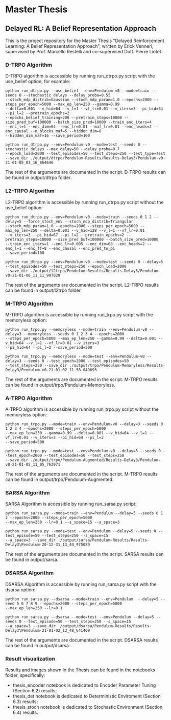 # Master Thesis
## Delayed RL: A Belief Representation Approach

This is the project repository for the Master Thesis "Delayed Reinforcement Learning: A Belief Representation Approach",
written by Erick Venneri, supervised by Prof. Marcello Restelli and co-supervised Dott. Pierre Liotet.

### D-TRPO Algorithm
D-TRPO algorithm is accessible by running run_dtrpo.py script with the use_belief option, for example:
```
python run_dtrpo.py --use_belief --env=Pendulum-v0 --mode=train --seeds 0 --stochastic_delays --delay_proba=0.55 
--stoch_mdp_distrib=Gaussian --stoch_mdp_param=1.0 --epochs=2000 --steps_per_epoch=5000 --max_ep_len=250 --gamma=0.99
--delta=0.001 --v_hid=64 --v_l=1 --vf_lr=0.01 --v_iters=3 --pi_hid=64 --pi_l=2 --pretrain_epochs=2 
--epochs_belief_training=200 --pretrain_steps=10000 --size_pred_buf=100000 --batch_size_pred=10000 --train_enc_iters=4
--enc_l=1 --enc_dim=64 --enc_lr=0.01 --maf_lr=0.01 --enc_heads=2 --enc_causal --n_blocks_maf=5 --hidden_dim=8
--hidden_dim_maf=16 --save_period=100

python run_dtrpo.py --env=Pendulum-v0 --mode=test --seeds 0 --stochastic_delays --max_delay=50 --delay_proba=0.7
--epoch_load=2000 --test_episodes=50 --test_steps=250 --test_type=Test 
--save_dir ./output/dtrpo/Pendulum-Results/Results-Delay3/Pendulum-v0-21-01-05_03_16_864646
```
The rest of the arguments are documented in the script. D-TRPO results can be found in output/dtrpo folder.

### L2-TRPO Algorithm
L2-TRPO algorithm is accessible by running run_dtrpo.py script without the use_belief option:
```
python run_dtrpo.py --env=Pendulum-v0 --mode=train --seeds 0 1 2 --delay=5 --force_stoch_env --stoch_mdp_distrib=Triangular 
--stoch_mdp_param=1.0 --epochs=2000 --steps_per_epoch=5000 --max_ep_len=250 --delta=0.001 --v_hid=128 --v_l=1 --vf_lr=0.01 
--v_iters=3 --pi_hid=67 --pi_l=2 --pretrain_epochs=2 --pretrain_steps=10000 --size_pred_buf=100000 --batch_size_pred=10000
--train_enc_iters=1 --enc_lr=0.005 --enc_dim=68 --enc_heads=2 --enc_l=1 --enc_ff=8 --enc_causal --enc_pred_to_pi
--save_period=100

python run_dtrpo.py --env=Pendulum-v0 --mode=test --seeds 0 --delay=5 --test_episodes=50 --test_steps=250 --epoch_load=2000
--save_dir ./output/l2trpo/Pendulum-Results/Results-Delay5/Pendulum-v0-21-01-06_11_11_987028
```
The rest of the arguments are documented in the script. L2-TRPO results can be found in output/l2trpo folder.

### M-TRPO Algorithm
M-TRPO algorithm is accessible by running run_trpo.py script with the memoryless option:
```
python run_trpo.py --memoryless --mode=train --env=Pendulum-v0 --delay=3 --memoryless --seeds 0 1 2 3 4 --epochs=2000
--steps_per_epoch=5000 --max_ep_len=250 --gamma=0.99 --delta=0.001 --v_hid=64 --v_l=1 --vf_lr=0.01 --v_iters=3 
--pi_hid=64 --pi_l=2 --save_period=500

python run_trpo.py --memoryless --mode=test --env=Pendulum-v0 --delay=3 --seeds 0 --test_epoch=2000 --test_episodes=50
--test_steps=250 --save_dir ./output/trpo/Pendulum-Memoryless/Results-Delay3/Pendulum-v0-21-01-02_11_58_049693
```
The rest of the arguments are documented in the script. M-TRPO results can be found in output/trpo/Pendulum-Memoryless.

### A-TRPO Algorithm
A-TRPO algorithm is accessible by running run_trpo.py script without the memoryless option:
```
python run_trpo.py --mode=train --env=Pendulum-v0 --delay=3 --seeds 0 1 2 3 4 --epochs=2000 --steps_per_epoch=5000 
--max_ep_len=250 --gamma=0.99 --delta=0.001 --v_hid=64 --v_l=1 --vf_lr=0.01 --v_iters=3 --pi_hid=64 --pi_l=2 
--save_period=500

python run_trpo.py --mode=test --env=Pendulum-v0 --delay=3 --seeds 0 --test_epoch=2000 --test_episodes=50 --test_steps=250
--save_dir ./output/trpo/Pendulum-Augmented/Results-Delay3/Pendulum-v0-21-01-05_11_05_763071
```
The rest of the arguments are documented in the script. M-TRPO results can be found in output/trpo/Pendulum-Augmented.

### SARSA Algorithm
SARSA Algorithm is accessible by running run_sarsa.py script:
```
python run_sarsa.py --mode=train --env=Pendulum --delay=5 --seeds 0 1 2 --epochs=2000 --steps_per_epoch=5000
--max_ep_len=250 --lr=0.1 --s_space=15 --a_space=3

python run_sarsa.py --mode=test --env=Pendulum --delay=5 --seeds 0 --test_episode=50 --test_steps=250 --s_space=15
--a_space=3 --save_dir ./output/sarsa/Pendulum-Results/Results-Delay3\Pendulum-20-12-31_13_44_975089
```
The rest of the arguments are documented in the script. SARSA results can be found in output/sarsa.

### DSARSA Algorithm
DSARSA Algorithm is accessible by running run_sarsa.py script with the dsarsa option:
```
python run_sarsa.py --dsarsa --mode=train --env=Pendulum  --delay=5 --seed 5 6 7 8 9 --epochs=2000 --steps_per_epoch=5000
--max_ep_len=250 --lr=0.1

python run_sarsa.py --dsarsa --mode=test --env=Pendulum --delay=5 --seeds 0 --test_episode=50 --test_steps=250 --s_space=15
--a_space=3 --save_dir ./output/dsarsa/Pendulum-Results/Results-Delay3\Pendulum-21-01-02_12_48_641409
```
The rest of the arguments are documented in the script. DSARSA results can be found in output/dsarsa.

### Result visualization
Results and images shown in the Thesis can be found in the notebooks folder, specifically:
  - thesis_encoder notebook is dedicated to Encoder Parameter Tuning (Section 6.2) results;
  - thesis_det notebook is dedicated to Deterministic Enviroment (Section 6.3) results;
  - thesis_stoch notebook is dedicated to Stochastic Environment (Section 6.4) results.
  

